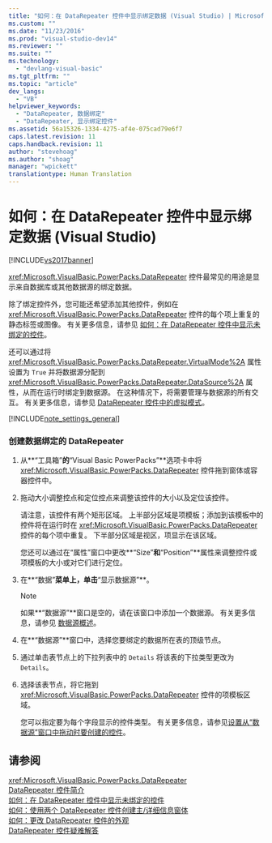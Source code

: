 ```yaml
---
title: "如何：在 DataRepeater 控件中显示绑定数据 (Visual Studio) | Microsoft Docs"
ms.custom: ""
ms.date: "11/23/2016"
ms.prod: "visual-studio-dev14"
ms.reviewer: ""
ms.suite: ""
ms.technology: 
  - "devlang-visual-basic"
ms.tgt_pltfrm: ""
ms.topic: "article"
dev_langs: 
  - "VB"
helpviewer_keywords: 
  - "DataRepeater, 数据绑定"
  - "DataRepeater, 显示绑定控件"
ms.assetid: 56a15326-1334-4275-af4e-075cad79e6f7
caps.latest.revision: 11
caps.handback.revision: 11
author: "stevehoag"
ms.author: "shoag"
manager: "wpickett"
translationtype: Human Translation
---
```

# 如何：在 DataRepeater 控件中显示绑定数据 (Visual Studio)
[!INCLUDE[vs2017banner](../../../csharp/includes/vs2017banner.md)]

<xref:Microsoft.VisualBasic.PowerPacks.DataRepeater> 控件最常见的用途是显示来自数据库或其他数据源的绑定数据。  
  
 除了绑定控件外，您可能还希望添加其他控件，例如在 <xref:Microsoft.VisualBasic.PowerPacks.DataRepeater> 控件的每个项上重复的静态标签或图像。  有关更多信息，请参见 [如何：在 DataRepeater 控件中显示未绑定的控件](../../../visual-basic/developing-apps/windows-forms/how-to-display-unbound-controls-in-a-datarepeater-control-visual-studio.md)。  
  
 还可以通过将 <xref:Microsoft.VisualBasic.PowerPacks.DataRepeater.VirtualMode%2A> 属性设置为 `True` 并将数据源分配到 <xref:Microsoft.VisualBasic.PowerPacks.DataRepeater.DataSource%2A> 属性，从而在运行时绑定到数据源。  在这种情况下，将需要管理与数据源的所有交互。  有关更多信息，请参见 [DataRepeater 控件中的虚拟模式](../../../visual-basic/developing-apps/windows-forms/virtual-mode-in-the-datarepeater-control-visual-studio.md)。  
  
 [!INCLUDE[note_settings_general](../../../csharp/language-reference/compiler-messages/includes/note_settings_general_md.md)]  
  
### 创建数据绑定的 DataRepeater  
  
1.  从**“工具箱”**的**“Visual Basic PowerPacks”**选项卡中将 <xref:Microsoft.VisualBasic.PowerPacks.DataRepeater> 控件拖到窗体或容器控件中。  
  
2.  拖动大小调整控点和定位控点来调整该控件的大小以及定位该控件。  
  
     请注意，该控件有两个矩形区域。  上半部分区域是项模板；添加到该模板中的控件将在运行时在 <xref:Microsoft.VisualBasic.PowerPacks.DataRepeater> 控件的每个项中重复。  下半部分区域是视区，项显示在该区域。  
  
     您还可以通过在“属性”窗口中更改**“Size”**和**“Position”**属性来调整控件或项模板的大小或对它们进行定位。  
  
3.  在**“数据”**菜单上，单击**“显示数据源”**。  
  
    > [!NOTE]
    >  如果**“数据源”**窗口是空的，请在该窗口中添加一个数据源。  有关更多信息，请参见 [数据源概述](/visual-studio/data-tools/add-new-data-sources)。  
  
4.  在**“数据源”**窗口中，选择您要绑定的数据所在表的顶级节点。  
  
5.  通过单击表节点上的下拉列表中的 `Details` 将该表的下拉类型更改为 `Details`。  
  
6.  选择该表节点，将它拖到 <xref:Microsoft.VisualBasic.PowerPacks.DataRepeater> 控件的项模板区域。  
  
     您可以指定要为每个字段显示的控件类型。  有关更多信息，请参见[设置从“数据源”窗口中拖动时要创建的控件](/visual-studio/data-tools/set-the-control-to-be-created-when-dragging-from-the-data-sources-window)。  
  
## 请参阅  
 <xref:Microsoft.VisualBasic.PowerPacks.DataRepeater>   
 [DataRepeater 控件简介](../../../visual-basic/developing-apps/windows-forms/introduction-to-the-datarepeater-control-visual-studio.md)   
 [如何：在 DataRepeater 控件中显示未绑定的控件](../../../visual-basic/developing-apps/windows-forms/how-to-display-unbound-controls-in-a-datarepeater-control-visual-studio.md)   
 [如何：使用两个 DataRepeater 控件创建主\/详细信息窗体](../../../visual-basic/developing-apps/windows-forms/how-to-create-a-master-detail-form-by-using-two-datarepeater-controls.md)   
 [如何：更改 DataRepeater 控件的外观](../../../visual-basic/developing-apps/windows-forms/how-to-change-the-appearance-of-a-datarepeater-control-visual-studio.md)   
 [DataRepeater 控件疑难解答](../../../visual-basic/developing-apps/windows-forms/troubleshooting-the-datarepeater-control-visual-studio.md)